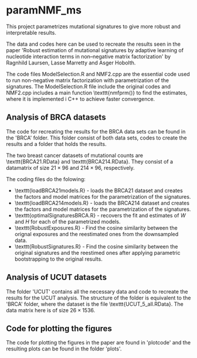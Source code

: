 # paramNMF_ms
This project parametrizes mutational signatures to give more robust and interpretable results. 

The data and codes here can be used to recreate the results seen in the paper 'Robust estimation of mutational signatures by adaptive learning of nucleotide interaction terms in non–negative matrix factorization' by Ragnhild Laursen, Lasse Marretty and Asger Hobolth. 

The code files ModelSelection.R and NMF2.cpp are the essential code used to run non-negative matrix factorization with parametrization of the signatures. The ModelSelection.R file include the original codes and NMF2.cpp includes a main function \texttt{nmfprm()} to find the estimates, where it is implemented i C++ to achieve faster convergence.  

## Analysis of BRCA datasets 
The code for recreating the results for the BRCA data sets can be found in the 'BRCA' folder. This folder consist of both data sets, codes to create the results and a folder that holds the results. 

The two breast cancer datasets of mutational counts are \texttt{BRCA21.RData} and \texttt{BRCA214.RData}. They consist of a datamatrix of size $21 \times 96$ and $214 \times 96$, respectively.

The coding files do the folowing:
 - \texttt{loadBRCA21models.R} - loads the BRCA21 dataset and creates the factors and model matrices for the parametrization of the signatures.
 - \texttt{loadBRCA214models.R} - loads the BRCA214 dataset and creates the factors and model matrices for the parametrization of the signatures.
 - \texttt{optimalSignaturesBRCA.R} - recovers the fit and estimates of $W$ and $H$ for each of the parametrized models. 
 - \texttt{RobustExposures.R} - Find the cosine similarity between the orignal exposures and the reestimated ones from the downsampled data. 
 - \texttt{RobustSignatures.R} - Find the cosine similarity between the original signatures and the reestimed ones after applying parametric bootstrapping to the original results.

## Analysis of UCUT datasets

The folder 'UCUT' contains all the necessary data and code to recreate the results for the UCUT analysis. The structure of the folder is equivalent to the 'BRCA' folder, where the dataset is the file \texttt{UCUT_5_all.RData}. The data matrix here is of size $26 \times 1536$.


## Code for plotting the figures 
The code for plotting the figures in the paper are found in 'plotcode' and the resulting plots can be found in the folder 'plots'.
